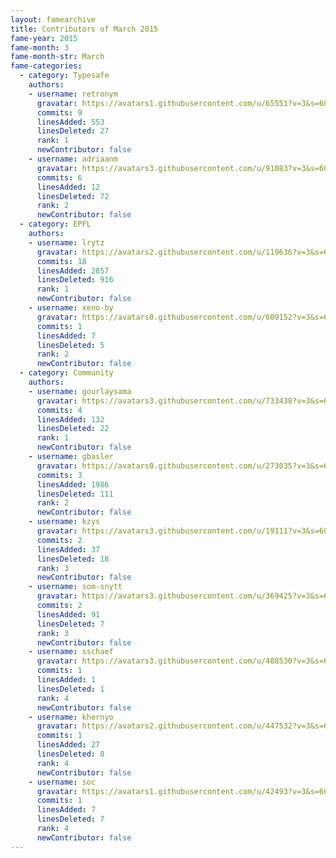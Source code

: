 ```yaml
---
layout: famearchive
title: Contributors of March 2015
fame-year: 2015
fame-month: 3
fame-month-str: March
fame-categories:
  - category: Typesafe
    authors:
    - username: retronym
      gravatar: https://avatars1.githubusercontent.com/u/65551?v=3&s=60
      commits: 9
      linesAdded: 553
      linesDeleted: 27
      rank: 1
      newContributor: false
    - username: adriaanm
      gravatar: https://avatars3.githubusercontent.com/u/91083?v=3&s=60
      commits: 6
      linesAdded: 12
      linesDeleted: 72
      rank: 2
      newContributor: false
  - category: EPFL
    authors:
    - username: lrytz
      gravatar: https://avatars2.githubusercontent.com/u/119636?v=3&s=60
      commits: 18
      linesAdded: 2857
      linesDeleted: 916
      rank: 1
      newContributor: false
    - username: xeno-by
      gravatar: https://avatars0.githubusercontent.com/u/609152?v=3&s=60
      commits: 1
      linesAdded: 7
      linesDeleted: 5
      rank: 2
      newContributor: false
  - category: Community
    authors:
    - username: gourlaysama
      gravatar: https://avatars3.githubusercontent.com/u/733438?v=3&s=60
      commits: 4
      linesAdded: 132
      linesDeleted: 22
      rank: 1
      newContributor: false
    - username: gbasler
      gravatar: https://avatars0.githubusercontent.com/u/273035?v=3&s=60
      commits: 3
      linesAdded: 1986
      linesDeleted: 111
      rank: 2
      newContributor: false
    - username: kzys
      gravatar: https://avatars3.githubusercontent.com/u/19111?v=3&s=60
      commits: 2
      linesAdded: 37
      linesDeleted: 18
      rank: 3
      newContributor: false
    - username: som-snytt
      gravatar: https://avatars3.githubusercontent.com/u/369425?v=3&s=60
      commits: 2
      linesAdded: 91
      linesDeleted: 7
      rank: 3
      newContributor: false
    - username: sschaef
      gravatar: https://avatars3.githubusercontent.com/u/488530?v=3&s=60
      commits: 1
      linesAdded: 1
      linesDeleted: 1
      rank: 4
      newContributor: false
    - username: khernyo
      gravatar: https://avatars2.githubusercontent.com/u/447532?v=3&s=60
      commits: 1
      linesAdded: 27
      linesDeleted: 8
      rank: 4
      newContributor: false
    - username: soc
      gravatar: https://avatars1.githubusercontent.com/u/42493?v=3&s=60
      commits: 1
      linesAdded: 7
      linesDeleted: 7
      rank: 4
      newContributor: false
---
```

